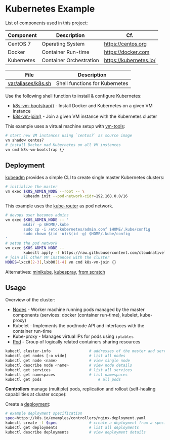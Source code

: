 # Kubernetes Example

List of components used in this project:

Component  | Description                   | Cf.
-----------|-------------------------------|-----------------------
CentOS 7   | Operating System              | <https://centos.org>
Docker     | Container Run-time          | <https://docker.com>
Kubernetes | Container Orchestration       | <https://kubernetes.io/>

File                     | Description
-------------------------|-----------------
[var/aliases/k8s.sh][01] | Shell functions for Kubernetes

Use the following shell function to install & configure Kubernetes:

- [k8s-vm-bootstrap()][01] - Install Docker and Kubernetes on a given VM instance
- [k8s-vm-join()][01] - Join a given VM instance with the Kubernetes cluster

This example uses a virtual machine setup with [vm-tools][00]:

```bash
# start new VM instances using `centos7` as source image
vn shadow centos7
# install Docker nad Kubernetes on all VM instances
vn cmd k8s-vm-bootstrap {}
```

## Deployment

[kubeadm][06] provides a simple CLI to create single master Kubernetes clusters:

```bash
# initialize the master
vm exec $K8S_ADMIN_NODE --root -- \
        kubeadm init --pod-network-cidr=192.168.0.0/16
```

This example uses the [kube-router][02] as pod network.

```bash
# devops user becomes admins
vm exec $K8S_ADMIN_NODE -- '
        mkdir -p $HOME/.kube
        sudo cp -i /etc/kubernetes/admin.conf $HOME/.kube/config
        sudo chown $(id -u):$(id -g) $HOME/.kube/config
'
# setup the pod network
vm exec $K8S_ADMIN_NODE -- 
        kubectl apply -f https://raw.githubusercontent.com/cloudnativelabs/kube-router/master/daemonset/kubeadm-kuberouter.yaml
# join all other VM instances with the cluster
NODES=lxcc0[2-3],lxb00[1-4] vn cmd k8s-vm-join {}
```

Alternatives: [minikube](docs/minikube.md), [kubespray][07], [from scratch][08]

## Usage

Overview of the cluster:

* [Nodes][04] - Worker machine running pods managed by the master components 
  (services: docker (container run-time), kubelet, kube-proxy)
* Kubelet - Implements the pod/node API and interfaces with the container run-time
* Kube-proxy - Manages virtual IPs for pods using `iptables` 
* [Pod][03] - Group of logically related containers sharing resources

```bash
kubectl cluster-info                 # addresses of the master and services
kubectl get nodes [-o wide]          # list all nodes
kubectl get node <name>              # view single node
kubectl describe node <name>         # view node details
kubectl get services                 # list all services
kubectl get namespaces               # list namespaces
kubectl get pods                         # all pods
```

**Controllers** manage (multiple) pods, replication and rollout (self-healing capabilities at cluster scope):

Create a [deployment][05]:

```bash
# example deployment specification
spec=https://k8s.io/examples/controllers/nginx-deployment.yaml
kubectl create -f $spec              # create a deployment from a specification
kubectl get deployments              # list all deployments
kubectl describe deployments         # view deployment details
```

[00]: https://github.com/vpenso/vm-tools
[01]: var/aliases/k8s.sh
[02]: https://github.com/cloudnativelabs/kube-router/blob/master/docs/kubeadm.md
[03]: https://kubernetes.io/docs/concepts/workloads/pods/pod
[04]: https://kubernetes.io/docs/concepts/architecture/nodes
[05]: https://kubernetes.io/docs/concepts/workloads/controllers/deployment
[06]: https://kubernetes.io/docs/setup/independent/create-cluster-kubeadm "kubeadm documentation"
[07]: https://github.com/kubernetes-incubator/kubespray "kubespray on github"
[08]: https://kubernetes.io/docs/setup/scratch "kubernetes from scratch documentation"
[09]: https://github.com/kelseyhightower/kubernetes-the-hard-way "kubernetes the hard way"
